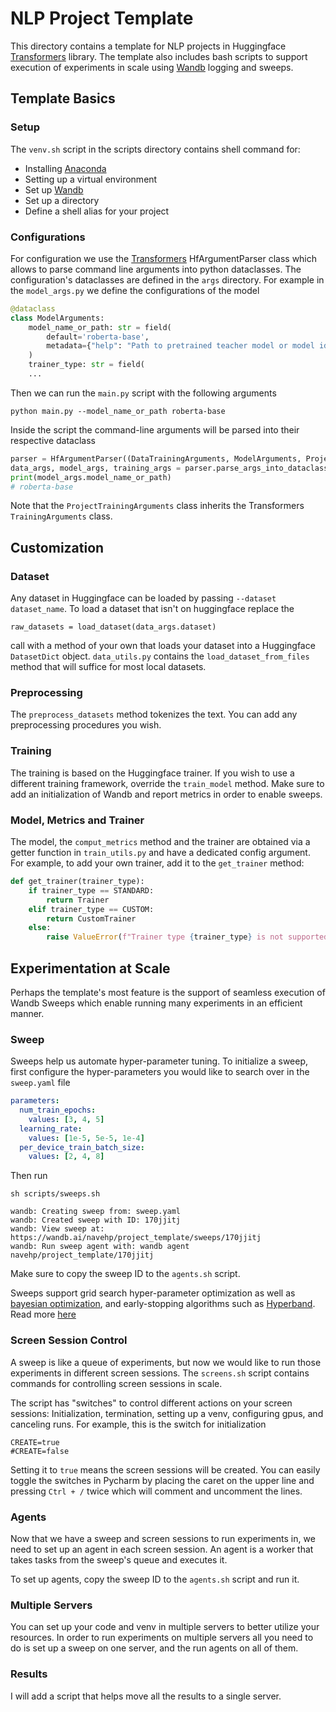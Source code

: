 # NLP Project Template

This directory contains a template for NLP projects in Huggingface [Transformers](https://huggingface.co/) library.
The template also includes bash scripts to support execution of experiments in scale using [Wandb](https://wandb.ai/site) logging and sweeps.

## Template Basics

### Setup

The `venv.sh` script in the scripts directory contains shell command for:
* Installing [Anaconda](https://www.anaconda.com/)
* Setting up a virtual environment
* Set up [Wandb](https://wandb.ai/site)
* Set up a directory
* Define a shell alias for your project

### Configurations

For configuration we use the [Transformers](https://huggingface.co/) HfArgumentParser class which allows to parse command
line arguments into python dataclasses.
The configuration's dataclasses are defined in the `args` directory. For example in the `model_args.py` we define the
configurations of the model
```python
@dataclass
class ModelArguments:
    model_name_or_path: str = field(
        default='roberta-base',
        metadata={"help": "Path to pretrained teacher model or model identifier from huggingface.co/models"}
    )
    trainer_type: str = field(
    ...
```

Then we can run the `main.py` script with the following arguments
```shell
python main.py --model_name_or_path roberta-base
```

Inside the script the command-line arguments will be parsed into their respective dataclass

```python
parser = HfArgumentParser((DataTrainingArguments, ModelArguments, ProjectTrainingArguments))
data_args, model_args, training_args = parser.parse_args_into_dataclasses()
print(model_args.model_name_or_path)
# roberta-base
```
Note that the `ProjectTrainingArguments` class inherits the Transformers `TrainingArguments` class.

## Customization

### Dataset

Any dataset in Huggingface can be loaded by passing `--dataset dataset_name`. To load a dataset that isn't on huggingface 
replace the 
```
raw_datasets = load_dataset(data_args.dataset)
``` 
call with a method of your own that loads your dataset into a Huggingface `DatasetDict` object. 
`data_utils.py` contains the `load_dataset_from_files` method that will suffice for most local datasets.

### Preprocessing

The `preprocess_datasets` method tokenizes the text. You can add any preprocessing procedures you wish.

### Training

The training is based on the Huggingface trainer. If you wish to use a different training framework, override the `train_model` method. 
Make sure to add an initialization of Wandb and report metrics in order to enable sweeps.

### Model, Metrics and Trainer

The model, the `comput_metrics` method and the trainer are obtained via a getter function in `train_utils.py` and have a dedicated config argument.
For example, to add your own trainer, add it to the `get_trainer` method:
```python
def get_trainer(trainer_type):
    if trainer_type == STANDARD:
        return Trainer
    elif trainer_type == CUSTOM:
        return CustomTrainer
    else:
        raise ValueError(f"Trainer type {trainer_type} is not supported. Available types are {ALL_TRAINER_TYPES}")
```

## Experimentation at Scale

Perhaps the template's most feature is the support of seamless execution of Wandb Sweeps which enable running many experiments in an efficient manner. 

### Sweep

Sweeps help us automate hyper-parameter tuning. To initialize a sweep, first configure the hyper-parameters you would like
to search over in the `sweep.yaml` file
```yaml
parameters:
  num_train_epochs:
    values: [3, 4, 5]
  learning_rate:
    values: [1e-5, 5e-5, 1e-4]
  per_device_train_batch_size:
    values: [2, 4, 8]
```

Then run

```shell
sh scripts/sweeps.sh

wandb: Creating sweep from: sweep.yaml
wandb: Created sweep with ID: 170jjitj
wandb: View sweep at: https://wandb.ai/navehp/project_template/sweeps/170jjitj
wandb: Run sweep agent with: wandb agent navehp/project_template/170jjitj
```

Make sure to copy the sweep ID to the `agents.sh` script.

Sweeps support grid search hyper-parameter optimization as well as 
[bayesian optimization](https://docs.wandb.ai/guides/sweeps/configuration#method), 
and early-stopping algorithms such as [Hyperband](https://docs.wandb.ai/guides/sweeps/configuration#early_terminate). 
Read more [here](https://docs.wandb.ai/guides/sweeps/configuration)

### Screen Session Control

A sweep is like a queue of experiments, but now we would like to run those experiments in different screen sessions.
The `screens.sh` script contains commands for controlling screen sessions in scale.

The script has "switches" to control different actions on your screen sessions: Initialization, termination, setting up a venv, configuring gpus, and canceling runs.
For example, this is the switch for initialization
```shell
CREATE=true
#CREATE=false
```

Setting it to `true` means the screen sessions will be created. 
You can easily toggle the switches in Pycharm by placing the caret on the upper line and pressing `Ctrl + /` twice which will comment and uncomment the lines.


### Agents

Now that we have a sweep and screen sessions to run experiments in, we need to set up an agent in each screen session.
An agent is a worker that takes tasks from the sweep's queue and executes it.

To set up agents, copy the sweep ID to the `agents.sh` script and run it.

### Multiple Servers

You can set up your code and venv in multiple servers to better utilize your resources. 
In order to run experiments on multiple servers all you need to do is set up a sweep on one server, and the run agents on all of them.

### Results

I will add a script that helps move all the results to a single server.
